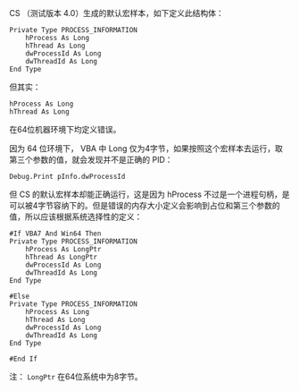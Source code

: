 CS （测试版本 4.0）生成的默认宏样本，如下定义此结构体：

```
Private Type PROCESS_INFORMATION
    hProcess As Long
    hThread As Long
    dwProcessId As Long
    dwThreadId As Long
End Type
```

但其实：

```
hProcess As Long
hThread As Long
```

在64位机器环境下均定义错误。

因为 64 位环境下， VBA 中 Long 仅为4字节，如果按照这个宏样本去运行，取第三个参数的值，就会发现并不是正确的 PID：

```
Debug.Print pInfo.dwProcessId
```

但 CS 的默认宏样本却能正确运行，这是因为 hProcess 不过是一个进程句柄，是可以被4字节容纳下的。但是错误的内存大小定义会影响到占位和第三个参数的值，所以应该根据系统选择性的定义：


```
#If VBA7 And Win64 Then
Private Type PROCESS_INFORMATION
    hProcess As LongPtr
    hThread As LongPtr
    dwProcessId As Long
    dwThreadId As Long
End Type

#Else
Private Type PROCESS_INFORMATION
    hProcess As Long
    hThread As Long
    dwProcessId As Long
    dwThreadId As Long
End Type

#End If
```

注： `LongPtr` 在64位系统中为8字节。